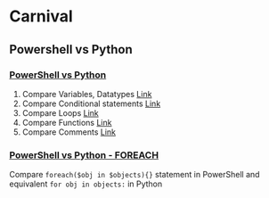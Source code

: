 # Carnival

## Powershell vs Python

### [PowerShell vs Python](Articles/Posh_vs_Python.md)
1. Compare Variables, Datatypes [Link](Articles/Posh_vs_Python#1.-Variables-and-Data-Types:)
2. Compare Conditional statements [Link](Articles/Posh_vs_Python#2.-Conditional-Statements:)
3. Compare Loops [Link](Articles/Posh_vs_Python#3.-Loops:)
4. Compare Functions [Link](Articles/Posh_vs_Python#4.-Functions:)
5. Compare Comments [Link](Articles/Posh_vs_Python#5.-Comments:)

### [PowerShell vs Python - FOREACH](Articles/Posh_vs_Python_FOREACH.md)
Compare `foreach($obj in $objects){}` statement in PowerShell and equivalent `for obj in objects:` in Python

